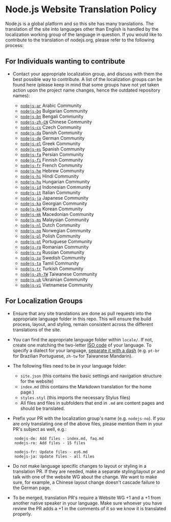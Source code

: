 # Node.js Website Translation Policy

Node.js is a global platform and so this site has many translations. The translation of the site into
languages other than English is handled by the localization working group of the language in question. If you
would like to contribute to the translation of nodejs.org, please refer to the following process:

## For Individuals wanting to contribute

* Contact your appropriate localization group, and discuss with them the best possible way to contribute. A list of the localization groups can be found here (please keep in mind that some groups have not yet taken action upon the project name changes, hence the outdated repository names):

  * [`nodejs-ar`](https://github.com/nodejs/nodejs-ar) Arabic Community
  * [`nodejs-bg`](https://github.com/nodejs/nodejs-bg) Bulgarian Community
  * [`nodejs-bn`](https://github.com/nodejs/nodejs-bn) Bengali Community
  * [`nodejs-zh-CN`](https://github.com/nodejs/nodejs-zh-CN) Chinese Community
  * [`nodejs-cs`](https://github.com/nodejs/nodejs-cs) Czech Community
  * [`nodejs-da`](https://github.com/nodejs/nodejs-da) Danish Community
  * [`nodejs-de`](https://github.com/nodejs/nodejs-de) German Community
  * [`nodejs-el`](https://github.com/nodejs/nodejs-el) Greek Community
  * [`nodejs-es`](https://github.com/nodejs/nodejs-es) Spanish Community
  * [`nodejs-fa`](https://github.com/nodejs/nodejs-fa) Persian Community
  * [`nodejs-fi`](https://github.com/nodejs/nodejs-fi) Finnish Community
  * [`nodejs-fr`](https://github.com/nodejs/nodejs-fr) French Community
  * [`nodejs-he`](https://github.com/nodejs/nodejs-he) Hebrew Community
  * [`nodejs-hi`](https://github.com/nodejs/nodejs-hi) Hindi Community
  * [`nodejs-hu`](https://github.com/nodejs/nodejs-hu) Hungarian Community
  * [`nodejs-id`](https://github.com/nodejs/nodejs-id) Indonesian Community
  * [`nodejs-it`](https://github.com/nodejs/nodejs-it) Italian Community
  * [`nodejs-ja`](https://github.com/nodejs/nodejs-ja) Japanese Community
  * [`nodejs-ka`](https://github.com/nodejs/nodejs-ka) Georgian Community
  * [`nodejs-ko`](https://github.com/nodejs/nodejs-ko) Korean Community
  * [`nodejs-mk`](https://github.com/nodejs/nodejs-mk) Macedonian Community
  * [`nodejs-ms`](https://github.com/nodejs/nodejs-ms) Malaysian Community
  * [`nodejs-nl`](https://github.com/nodejs/nodejs-nl) Dutch Community
  * [`nodejs-no`](https://github.com/nodejs/nodejs-no) Norwegian Community
  * [`nodejs-pl`](https://github.com/nodejs/nodejs-pl) Polish Community
  * [`nodejs-pt`](https://github.com/nodejs/nodejs-pt) Portuguese Community
  * [`nodejs-ro`](https://github.com/nodejs/nodejs-ro) Romanian Community
  * [`nodejs-ru`](https://github.com/nodejs/nodejs-ru) Russian Community
  * [`nodejs-sv`](https://github.com/nodejs/nodejs-sv) Swedish Community
  * [`nodejs-ta`](https://github.com/nodejs/nodejs-ta) Tamil Community
  * [`nodejs-tr`](https://github.com/nodejs/nodejs-tr) Turkish Community
  * [`nodejs-zh-TW`](https://github.com/nodejs/nodejs-zh-TW) Taiwanese Community
  * [`nodejs-uk`](https://github.com/nodejs/nodejs-uk) Ukrainian Community
  * [`nodejs-vi`](https://github.com/nodejs/nodejs-vi) Vietnamese Community

## For Localization Groups

* Ensure that any site translations are done as pull requests into the appropriate language folder in this repo. This will ensure the build process, layout, and styling, remain consistent across the different translations of the site.

* You can find the appropriate language folder within `locale/`. If not, create one matching the two-letter [ISO code](https://en.wikipedia.org/wiki/List_of_ISO_639-1_codes) of your language. To specify a dialect for your language, [separate it with a dash](https://en.wikipedia.org/wiki/IETF_language_tag) (e.g. `pt-br` for Brazilian Portuguese, `zh-tw` for Taiwanese Mandarin).

* The following files need to be in your language folder:

  * `site.json` (this contains the basic settings and navigation structure for the website)
  * `index.md` (this contains the Markdown translation for the home page.)
  * `styles.styl` (this imports the necessary Stylus files)
  * All files and files in subfolders that end in `.md` are content pages and should be translated.

* Prefix your PR with the localization group's name (e.g. `nodejs-no`). If you are only translating one of the above files, please mention them in your PR's subject as well, e.g.:

```
    nodejs-de: Add files - index.md, faq.md
    nodejs-ro: Add files - 15 files

    nodejs-fr: Update files - es6.md
    nodejs-ja: Update files - all files
```

* Do not make language specific changes to layout or styling in a translation PR. If they are needed, make a separate styling/layout pr and talk with one of the website WG about the change. We want to make sure, for example, a Chinese layout change doesn't cascade failure to the German page.

* To be merged, translation PR's require a Website WG +1 and a +1 from another native speaker in your language. Make sure whoever you have review the PR adds a +1 in the comments of it so we know it is translated properly.
